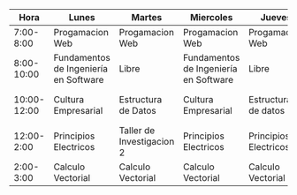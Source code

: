 | Hora        | Lunes                                 | Martes                    | Miercoles                             | Jueves                | Viernes                            |
| ----------- | ------------------------------------- | ------------------------- | ------------------------------------- | --------------------- | ---------------------------------- |
| 7:00-8:00   | Progamacion Web                       | Progamacion Web           | Progamacion Web                       | Progamacion Web       | Progamacion Web                    |
| 8:00-10:00  | Fundamentos de Ingeniería en Software | Libre                     | Fundamentos de Ingeniería en Software | Libre                 | Libre                              |
| 10:00-12:00 | Cultura Empresarial                   | Estructura de Datos       | Cultura Empresarial                   | Estructura de datos   | Estructura de Datos(11:00-12:00)   |
| 12:00-2:00  | Principios Electricos                 | Taller de Investigacion 2 | Principios Electricos                 | Principios Electricos | Principios Electricos (12:00-1:00) |
| 2:00-3:00   | Calculo Vectorial                     | Calculo Vectorial         | Calculo Vectorial                     | Calculo Vectorial     | Calculo Vectorial                  |